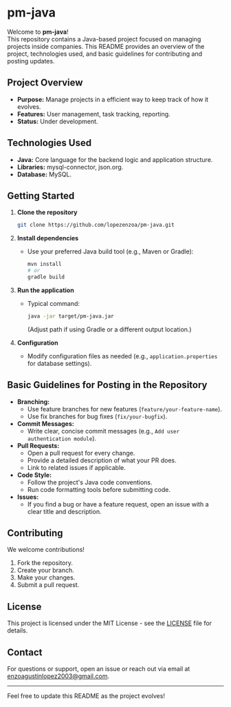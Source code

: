 # pm-java

Welcome to **pm-java**!  
This repository contains a Java-based project focused on managing projects inside companies. This README provides an overview of the project, technologies used, and basic guidelines for contributing and posting updates.

## Project Overview

- **Purpose:** Manage projects in a efficient way to keep track of how it evolves.
- **Features:** User management, task tracking, reporting.
- **Status:** Under development.

## Technologies Used

- **Java:** Core language for the backend logic and application structure.
- **Libraries:** mysql-connector, json.org.
- **Database:** MySQL.

## Getting Started

1. **Clone the repository**
   ```bash
   git clone https://github.com/lopezenzoa/pm-java.git
   ```
2. **Install dependencies**
   - Use your preferred Java build tool (e.g., Maven or Gradle):
     ```bash
     mvn install
     # or
     gradle build
     ```
3. **Run the application**
   - Typical command:
     ```bash
     java -jar target/pm-java.jar
     ```
     (Adjust path if using Gradle or a different output location.)

4. **Configuration**
   - Modify configuration files as needed (e.g., `application.properties` for database settings).

## Basic Guidelines for Posting in the Repository

- **Branching:**  
  - Use feature branches for new features (`feature/your-feature-name`).
  - Use fix branches for bug fixes (`fix/your-bugfix`).
- **Commit Messages:**  
  - Write clear, concise commit messages (e.g., `Add user authentication module`).
- **Pull Requests:**  
  - Open a pull request for every change.  
  - Provide a detailed description of what your PR does.
  - Link to related issues if applicable.
- **Code Style:**  
  - Follow the project's Java code conventions.  
  - Run code formatting tools before submitting code.
- **Issues:**  
  - If you find a bug or have a feature request, open an issue with a clear title and description.

## Contributing

We welcome contributions!
1. Fork the repository.
2. Create your branch.
3. Make your changes.
4. Submit a pull request.

## License

This project is licensed under the MIT License - see the [LICENSE](LICENSE) file for details.

## Contact

For questions or support, open an issue or reach out via email at enzoagustinlopez2003@gmail.com.

---

Feel free to update this README as the project evolves!
